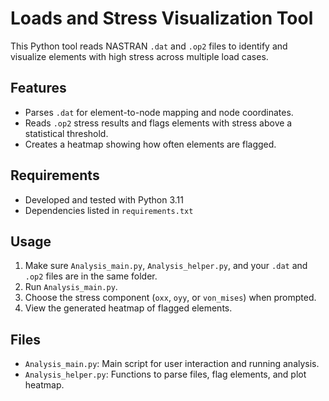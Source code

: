 # Loads and Stress Visualization Tool

This Python tool reads NASTRAN `.dat` and `.op2` files to identify and visualize elements with high stress across multiple load cases.

## Features
- Parses `.dat` for element-to-node mapping and node coordinates.
- Reads `.op2` stress results and flags elements with stress above a statistical threshold.
- Creates a heatmap showing how often elements are flagged.

## Requirements
- Developed and tested with Python 3.11
- Dependencies listed in `requirements.txt`

## Usage
1. Make sure `Analysis_main.py`, `Analysis_helper.py`, and your `.dat` and `.op2` files are in the same folder.  
2. Run `Analysis_main.py`.  
3. Choose the stress component (`oxx`, `oyy`, or `von_mises`) when prompted.  
4. View the generated heatmap of flagged elements.

## Files
- `Analysis_main.py`: Main script for user interaction and running analysis.  
- `Analysis_helper.py`: Functions to parse files, flag elements, and plot heatmap.
